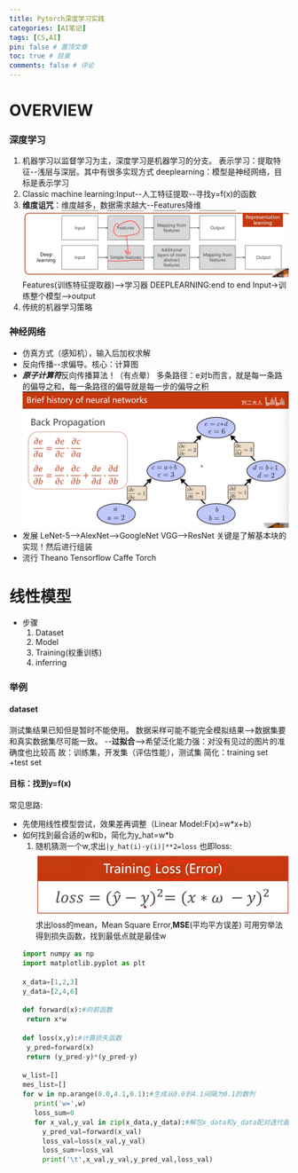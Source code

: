 ```yaml
---
title: Pytorch深度学习实践
categories: [AI笔记]
tags: [CS,AI]
pin: false # 置顶文章
toc: true # 目录
comments: false # 评论
---
```


# OVERVIEW
### 深度学习
1. 机器学习以监督学习为主，深度学习是机器学习的分支。
   表示学习：提取特征--浅层与深层。其中有很多实现方式
   deeplearning：模型是神经网络，目标是表示学习
2. Classic machine learning:Input--人工特征提取--寻找y=f(x)的函数
3. **维度诅咒**：维度越多，数据需求越大--Features降维
   ![alt text](./2025-10-15-note01-01.png)
Features(训练特征提取器)-->学习器
DEEPLEARNING:end to end
Input->训练整个模型-->output
4. 传统的机器学习策略

### 神经网络
- 仿真方式（感知机），输入后加权求解
- 反向传播--求偏导。核心：计算图
- ***原子计算符***反向传播算法！（有点晕）
  多条路径：e对b而言，就是每一条路的偏导之和，每一条路径的偏导就是每一步的偏导之积
  ![alt text](./image.png)
- 发展
  LeNet-5-->AlexNet-->GoogleNet VGG-->ResNet
  关键是了解基本块的实现！然后进行组装
- 流行
  Theano  Tensorflow
  Caffe
  Torch

# 线性模型
- 步骤
  1. Dataset
  2. Model
  3. Training(权重训练)
  4. inferring
### 举例
#### dataset
  测试集结果已知但是暂时不能使用。
  数据采样可能不能完全模拟结果-->数据集要和真实数据集尽可能一致。
  --**过拟合**-->希望泛化能力强：对没有见过的图片的准确度也比较高
  故：训练集，开发集（评估性能），测试集
  简化：training set +test set
#### 目标：找到y=f(x)
常见思路:
- 先使用线性模型尝试，效果差再调整（Linear Model:F(x)=w*x+b）
- 如何找到最合适的w和b，简化为y_hat=w*b
   1. 随机猜测一个w,求出`|y_hat(i)-y(i)|**2=loss`
   也即loss:![alt text](./image-1.png)
   求出loss的mean，Mean Square Error,**MSE**(平均平方误差)
   可用穷举法得到损失函数，找到最低点就是最佳w
   ```py
   import numpy as np
   import matplotlib.pyplot as plt

   x_data=[1,2,3]
   y_data=[2,4,6]

   def forward(x):#向前函数
    return x*w

   def loss(x,y):#计算损失函数
    y_pred=forward(x)
    return (y_pred-y)*(y_pred-y)
   
   w_list=[]
   mes_list=[]
   for w in np.arange(0.0,4.1,0.1):#生成从0.0到4.1间隔为0.1的数列
      print('w=',w)
      loss_sum=0
      for x_val,y_val in zip(x_data,y_data):#解包x_data和y_data配对迭代器
        y_pred_val=forward(x_val)
        loss_val=loss(x_val,y_val)
        loss_sum+=loss_val
        print('\t',x_val,y_val,y_pred_val,loss_val)

   ```

  